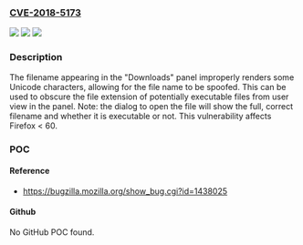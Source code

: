 ### [CVE-2018-5173](https://cve.mitre.org/cgi-bin/cvename.cgi?name=CVE-2018-5173)
![](https://img.shields.io/static/v1?label=Product&message=Firefox&color=blue)
![](https://img.shields.io/static/v1?label=Version&message=%3C%2060%20&color=brighgreen)
![](https://img.shields.io/static/v1?label=Vulnerability&message=File%20name%20spoofing%20of%20Downloads%20panel%20with%20Unicode%20characters&color=brighgreen)

### Description

The filename appearing in the "Downloads" panel improperly renders some Unicode characters, allowing for the file name to be spoofed. This can be used to obscure the file extension of potentially executable files from user view in the panel. Note: the dialog to open the file will show the full, correct filename and whether it is executable or not. This vulnerability affects Firefox < 60.

### POC

#### Reference
- https://bugzilla.mozilla.org/show_bug.cgi?id=1438025

#### Github
No GitHub POC found.


